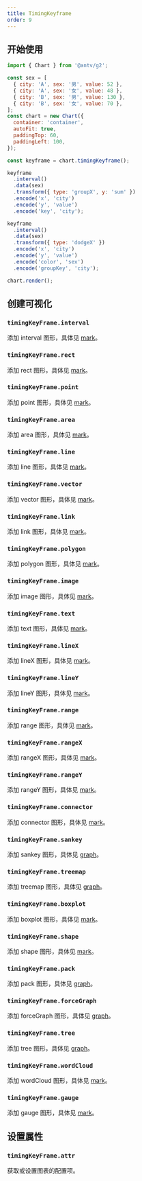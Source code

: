 ```yaml
---
title: TimingKeyframe
order: 9
---
```


## 开始使用

```js
import { Chart } from '@antv/g2';

const sex = [
  { city: 'A', sex: '男', value: 52 },
  { city: 'A', sex: '女', value: 48 },
  { city: 'B', sex: '男', value: 130 },
  { city: 'B', sex: '女', value: 70 },
];
const chart = new Chart({
  container: 'container',
  autoFit: true,
  paddingTop: 60,
  paddingLeft: 100,
});

const keyframe = chart.timingKeyframe();

keyframe
  .interval()
  .data(sex)
  .transform({ type: 'groupX', y: 'sum' })
  .encode('x', 'city')
  .encode('y', 'value')
  .encode('key', 'city');

keyframe
  .interval()
  .data(sex)
  .transform({ type: 'dodgeX' })
  .encode('x', 'city')
  .encode('y', 'value')
  .encode('color', 'sex')
  .encode('groupKey', 'city');

chart.render();
```

## 创建可视化

### `timingKeyFrame.interval`

添加 interval 图形，具体见 [mark](/spec/mark/interval)。

### `timingKeyFrame.rect`

添加 rect 图形，具体见 [mark](/spec/mark/rect)。

### `timingKeyFrame.point`

添加 point 图形，具体见 [mark](/spec/mark/point)。

### `timingKeyFrame.area`

添加 area 图形，具体见 [mark](/spec/mark/area)。

### `timingKeyFrame.line`

添加 line 图形，具体见 [mark](/spec/mark/line)。

### `timingKeyFrame.vector`

添加 vector 图形，具体见 [mark](/spec/mark/vector)。

### `timingKeyFrame.link`

添加 link 图形，具体见 [mark](/spec/mark/link)。

### `timingKeyFrame.polygon`

添加 polygon 图形，具体见 [mark](/spec/mark/polygon)。

### `timingKeyFrame.image`

添加 image 图形，具体见 [mark](/spec/mark/image)。

### `timingKeyFrame.text`

添加 text 图形，具体见 [mark](/spec/mark/text)。

### `timingKeyFrame.lineX`

添加 lineX 图形，具体见 [mark](/spec/mark/line-x)。

### `timingKeyFrame.lineY`

添加 lineY 图形，具体见 [mark](/spec/mark/line-y)。

### `timingKeyFrame.range`

添加 range 图形，具体见 [mark](/spec/mark/range)。

### `timingKeyFrame.rangeX`

添加 rangeX 图形，具体见 [mark](/spec/mark/range-x)。

### `timingKeyFrame.rangeY`

添加 rangeY 图形，具体见 [mark](/spec/mark/range-y)。

### `timingKeyFrame.connector`

添加 connector 图形，具体见 [mark](/spec/mark/connector)。

### `timingKeyFrame.sankey`

添加 sankey 图形，具体见 [graph](/spec/graph/sankey)。

### `timingKeyFrame.treemap`

添加 treemap 图形，具体见 [graph](/spec/graph/treemap)。

### `timingKeyFrame.boxplot`

添加 boxplot 图形，具体见 [mark](/spec/mark/boxplot)。

### `timingKeyFrame.shape`

添加 shape 图形，具体见 [mark](/spec/mark/shape)。

### `timingKeyFrame.pack`

添加 pack 图形，具体见 [graph](/spec/graph/pack)。

### `timingKeyFrame.forceGraph`

添加 forceGraph 图形，具体见 [graph](/spec/graph/force-graph)。

### `timingKeyFrame.tree`

添加 tree 图形，具体见 [graph](/spec/graph/tree)。

### `timingKeyFrame.wordCloud`

添加 wordCloud 图形，具体见 [mark](/spec/mark/word-cloud)。

### `timingKeyFrame.gauge`

添加 gauge 图形，具体见 [mark](/spec/mark/gauge)。

## 设置属性

### `timingKeyFrame.attr`

获取或设置图表的配置项。
